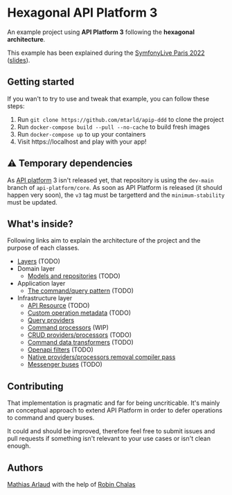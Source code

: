 # Hexagonal API Platform 3

An example project using **API Platform 3** following the **hexagonal architecture**.

This example has been explained during the [SymfonyLive Paris 2022](https://live.symfony.com/2022-paris/schedule#session-625)
([slides](https://slides.com/mathiasarlaud/sflive-apip-ddd)).

## Getting started
If you wan't to try to use and tweak that example, you can follow these steps:

1. Run `git clone https://github.com/mtarld/apip-ddd` to clone the project
1. Run `docker-compose build --pull --no-cache` to build fresh images
1. Run `docker-compose up` to up your containers
1. Visit https://localhost and play with your app!

## :warning: Temporary dependencies

As [API platform](https://github.com/api-platform/core) 3 isn't released yet, that repository is using the `dev-main`
branch of `api-platform/core`.
As soon as API Platform is released (it should happen very soon), the `v3` tag must be targetterd and the `minimum-stability` must be updated.

## What's inside?
Following links aim to explain the architecture of the project and the purpose of each classes.

- [Layers](docs/layers.md) (TODO)
- Domain layer
  - [Models and repositories](docs/domain/models_and_repositories.md) (TODO)
- Application layer
  - [The command/query pattern](docs/application/command_query_pattern.md) (TODO)
- Infrastructure layer
  - [API Resource](docs/infrastructure/api_resource.md) (TODO)
  - [Custom operation metadata](docs/infrastructure/custom_operation_metadata.md) (TODO)
  - [Query providers](docs/infrastructure/query_providers.md)
  - [Command processors](docs/infrastructure/command_processors.md) (WIP)
  - [CRUD providers/processors](docs/infrastructure/crud_providers_processors.md) (TODO)
  - [Command data transformers](docs/infrastructure/command_data_transformers.md) (TODO)
  - [Openapi filters](docs/infrastructure/openapi_filters.md) (TODO)
  - [Native providers/processors removal compiler pass](docs/infrastructure/native_providers_processors_removal_compiler_pass.md)
  - [Messenger buses](docs/infrastructure/messenger_buses.md) (TODO)

## Contributing
That implementation is pragmatic and far for being uncriticable.
It's mainly an conceptual approach to extend API Platform in order to defer operations to command and query buses.

It could and should be improved, therefore feel free to submit issues and pull requests if something isn't relevant to your use cases or isn't clean enough.

## Authors
[Mathias Arlaud](https://github.com/mtarld) with the help of [Robin Chalas](https://github.com/chalasr)
